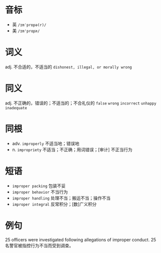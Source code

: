 # 音标

- 英 `/ɪmˈprɒpə(r)/`
- 美 `/ɪm'prɑpɚ/`

# 词义

adj. 不合适的，不适当的
`dishonest, illegal, or morally wrong`

# 同义

adj. 不正确的，错误的；不适当的；不合礼仪的
`false` `wrong` `incorrect` `unhappy` `inadequate`

# 同根

- adv. `improperly` 不适当地；错误地
- n. `impropriety` 不适当；不正确；用词错误；[审计] 不正当行为

# 短语

- `improper packing` 包装不妥
- `improper behavior` 不当行为
- `improper handling` 处理不当；搬运不当；操作不当
- `improper integral` 反常积分；[数]广义积分

# 例句

25 officers were investigated following allegations of improper conduct.
25名警官被指控行为不当而受到调查。


